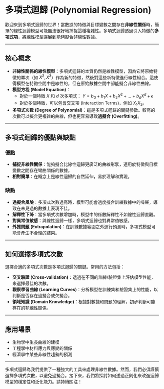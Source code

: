 # 多項式迴歸 (Polynomial Regression)

歡迎來到多項式迴歸的世界！當數據的特徵與目標變數之間存在**非線性關係**時，簡單的線性迴歸模型可能無法很好地捕捉這種複雜性。多項式迴歸透過引入特徵的**多項式項**，將線性模型擴展到能夠擬合非線性數據。

---

## 核心概念

*   **非線性關係的線性模型**：多項式迴歸的本質仍然是線性模型，因為它將原始特徵的冪次（如 $X^2, X^3$）作為新的特徵，然後對這些新特徵進行線性組合。這使得模型在特徵空間中是線性的，但在原始數據空間中卻能擬合非線性曲線。
*   **模型方程 (Model Equation)**：
    *   對於一個特徵 $X$ 和 $d$ 次多項式：
        $Y = b_0 + b_1X + b_2X^2 + \dots + b_dX^d + \epsilon$
    *   對於多個特徵，可以包含交叉項 (Interaction Terms)，例如 $X_1X_2$。
*   **多項式次數 (Degree of Polynomial)**：這是多項式迴歸的關鍵參數。較高的次數可以擬合更複雜的曲線，但也更容易導致**過擬合 (Overfitting)**。

---

## 多項式迴歸的優點與缺點

### 優點

*   **捕捉非線性關係**：能夠擬合比線性迴歸更廣泛的曲線形狀，適用於特徵與目標變數之間存在彎曲關係的數據。
*   **相對簡單**：在概念上是線性迴歸的自然延伸，易於理解和實現。

### 缺點

*   **過擬合風險**：多項式次數過高時，模型可能會過度擬合訓練數據中的噪聲，導致在未見過的數據上表現不佳。
*   **解釋性下降**：當多項式次數增加時，模型中的係數解釋性不如線性迴歸直觀。
*   **對異常值敏感**：與線性迴歸一樣，多項式迴歸也對異常值敏感。
*   **外推問題 (Extrapolation)**：在訓練數據範圍之外進行預測時，多項式模型可能會產生不合理的結果。

---

## 如何選擇多項式次數

選擇合適的多項式次數是多項式迴歸的關鍵。常用的方法包括：

*   **交叉驗證 (Cross-validation)**：透過在不同的訓練/驗證集上評估模型性能，來選擇最佳的次數。
*   **觀察學習曲線 (Learning Curves)**：分析模型在訓練集和驗證集上的性能，以判斷是否存在過擬合或欠擬合。
*   **領域知識 (Domain Knowledge)**：根據對數據和問題的理解，初步判斷可能存在的非線性關係。

---

## 應用場景

*   生物學中生長曲線的建模
*   工程學中材料應力與應變的關係
*   經濟學中某些非線性趨勢的預測

---

多項式迴歸為我們提供了一種強大的工具來處理非線性數據。然而，我們必須謹慎選擇多項式次數，以避免過擬合。接下來，我們將探討如何透過正則化來改進迴歸模型的穩定性和泛化能力。請持續關注！
